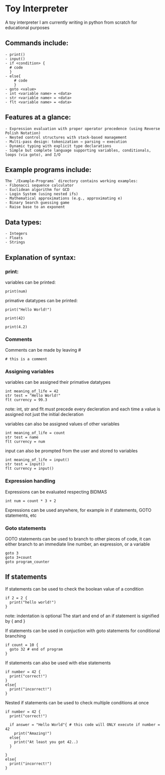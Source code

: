 # Toy Interpreter

A toy interpreter I am currently writing in python from scratch for educational purposes

## Commands include: 

```
- print()
- input()
- if <condition> {
  # code
  }
- else{
    # code
    }
- goto <value> 
- int <variable name> = <data>
- str <variable name> = <data>
- flt <variable name> = <data>
```

## Features at a glance:
```
- Expression evaluation with proper operator precedence (using Reverse Polish Notation)
- Nested control structures with stack-based management  
- Multi-pass design: tokenization → parsing → execution
- Dynamic typing with explicit type declarations
- Simple but complete language supporting variables, conditionals, loops (via goto), and I/O
```

## Example programs include:
```
The `/Example-Programs` directory contains working examples:
- Fibonacci sequence calculator
- Euclidean algorithm for GCD
- Login System (using nested ifs)
- Mathematical approximations (e.g., approximating e)
- Binary Search guessing game
- Raise base to an exponent
```

## Data types:

```
- Integers
- Floats
- Strings
```

## Explanation of syntax:

### print:

variables can be printed:

```print(num)```

primative datatypes can be printed:

```
print("Hello World!")

print(42)

print(4.2)
```

### Comments

Comments can be made by leaving #

```
# this is a comment
```

### Assigning variables

variables can be assigned their primative datatypes

```
int meaning_of_life = 42
str test = "Hello World!"
flt currency = 99.3
```
note: int, str and flt *must* precede every decleration and each time a value is assigned not just the initial decleration 

variables can also be assigned values of other variables

```
int meaning_of_life = count
str test = name
flt currency = num
```

input can also be prompted from the user and stored to variables

```
int meaning_of_life = input()
str test = input()
flt currency = input()
```

### Expression handling

Expressions can be evaluated respecting BIDMAS
```
int num = count * 3 + 2 
```
Expressions can be used anywhere, for example in if statements, GOTO statements, etc

### Goto statements

GOTO statements can be used to branch to other pieces of code, it can either branch to an immediate line number, an expression, or a variable

```
goto 3
goto 3+count
goto program_counter
```

## If statements

If statements can be used to check the boolean value of a condition

```
if 2 = 2 {
  print("hello world!")
}
```
note: indentation is optional
The start and end of an if statement is signified by { and }

If statements can be used in conjuction with goto statements for conditional branching

```
if count = 10 {
  goto 32 # end of program
}
```

If statements can also be used with else statements 

```
if number = 42 {
  print("correct!")
}
else{
  print("incorrect!")
}
```

Nested if statements can be used to check multiple conditions at once

```
if number = 42 {
  print("correct!")

  if answer = "Hello World"{ # this code will ONLY execute if number = 42
    print("Amazing!")
  else{
    print("At least you got 42..)
  }

}
else{
  print("incorrect!")
}
```






